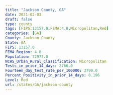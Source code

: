 ```yaml
---
title: "Jackson County, GA"
date: 2021-02-03
draft: false
type: county
tags: [FIPS:13157.0,FEMA:4.0,Micropolitan,Red]
categories: [GA]
County: Jackson County
State: GA
FIPS: 13157.0
FEMA_Region: 4.0
Population: 72977.0
NCHS_Urban_Rural_Classification: Micropolitan
Tests_in_prior_14_days: 2766.0
Fourteen_day_test_rate_per_100000: 3790.0
Percent_Positivity_in_prior_14_days: 0.196
Level: Red
url: /states/GA/jackson-county
---
```



